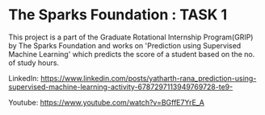 # The Sparks Foundation : TASK 1
This project is a part of the Graduate Rotational Internship Program(GRIP) by The Sparks Foundation and works on 'Prediction using Supervised Machine Learning' 
which predicts the score of a student based on the no. of study hours.

LinkedIn: https://www.linkedin.com/posts/yatharth-rana_prediction-using-supervised-machine-learning-activity-6787297113949769728-te9-

Youtube: https://www.youtube.com/watch?v=BGffE7YrE_A
